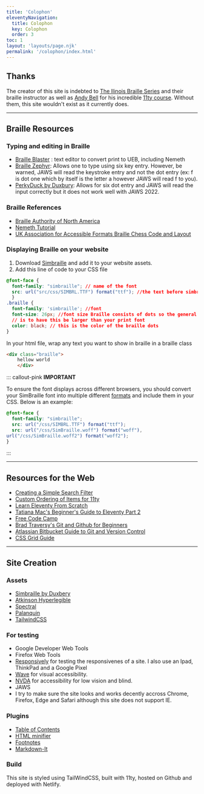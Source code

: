 ```yaml
---
title: 'Colophon'
eleventyNavigation:
  title: Colophon
  key: Colophon
  order: 3
toc: 1
layout: 'layouts/page.njk'
permalink: '/colophon/index.html'
---
```


## Thanks

The creator of this site is indebted to [The Ilinois Braille Series](https://www.aph.org/product/illinois-braille-series-book-one-uncontracted-braille/) and their braille instructor as well as [Andy Bell](https://hankchizljaw.com/) for his incredible [11ty course](https://piccalil.li/course/learn-eleventy-from-scratch/). Without them, this site wouldn't exist as it currently does.
_________________

## Braille Resources

### Typing and editing in Braille

* [Braille Blaster](https://www.brailleblaster.org/) : text editor to convert print to UEB, including Nemeth
* [Braille Zephyr](https://www.brailleblaster.org/braillezephyr.php): Allows one to type using six key entry. However, be warned, JAWS will read the keystroke entry and not the dot entry (ex: f is dot one which by itself is the letter a however JAWS will read f to you).
* [PerkyDuck by Duxbury](https://www.duxburysystems.com/perky.asp): Allows for six dot entry and JAWS will read the input correctly but it does not work well with JAWS 2022.

### Braille References

* [Braille Authority of North America](http://www.brailleauthority.org/)
* [Nemeth Tutorial](https://nemeth.aphtech.org/)
* [UK Association for Accessible Formats Braille Chess Code and Layout](https://www.ukaaf.org/wp-content/uploads/2020/03/Braille-chess-code-and-layout-UEB.pdf)

### Displaying Braille on your website

1. Download [Simbraille](http://www.brl.org/simbraille.html) and add it to your website assets.
2. Add this line of code to your CSS file

```css
@font-face {
  font-family: "simbraille"; // name of the font
  src: url("src/css/SIMBRL.TTF") format("ttf"); //the text before simbrl.ttf //is the location of the font yours might differ
  }
.braille {
  font-family: 'simbraille'; //font
  font-size: 26px; //font size Braille consists of dots so the general rule 
  // is to have this be larger than your print font
  color: black; // this is the color of the braille dots
}
```
In your html file, wrap any text you want to show in braille in a braille class

```html
<div class="braille">
    hellow world
    </div>
```
::: callout-pink
**IMPORTANT**

To ensure the font displays across different browsers, you should convert your SimBraille font into multiple different [formats](https://transfonter.org/) and include them in your CSS. Below is an example:

```css
@font-face {
  font-family: "simbraille";
  src: url("/css/SIMBRL.TTF") format("ttf");
  src: url("/css/SimBraille.woff") format("woff"),
url("/css/SimBraille.woff2") format("woff2");
}
```
:::

______________

## Resources for the Web

* [Creating a Simple Search Filter](https://www.w3schools.com/howto/howto_js_filter_lists.asp)
* [Custom Ordering of Items for 11ty](https://github.com/11ty/eleventy/issues/898)
* [Learn Eleventy From Scratch](https://piccalil.li/course/learn-eleventy-from-scratch/)
* [Tatiana Mac's Beginner's Guide to Eleventy Part 2](https://tatianamac.com/posts/beginner-eleventy-tutorial-partii/)
* [Free Code Camp](https://www.freecodecamp.org/)
* [Brad Traversy's Git and Github for Beginners](https://www.youtube.com/watch?v=SWYqp7iY_Tc)
* [Atlassian Bitbucket Guide to Git and Version Control](https://www.atlassian.com/git/tutorials/what-is-version-control)
* [CSS Grid Guide](https://learncssgrid.com/)

____________

## Site Creation

### Assets

* [Simbraille by Duxbery](http://www.brl.org/simbraille.html)
* [Atkinson Hyperlegible](https://fonts.google.com/specimen/Atkinson+Hyperlegible)
* [Spectral](https://fonts.google.com/specimen/Spectral)
* [Palanquin](https://fonts.google.com/specimen/Palanquin)
* [TailwindCSS](https://tailwindcss.com/)

### For testing

* Google Developer Web Tools
* Firefox Web Tools
* [Responsively](https://responsively.app/) for testing the responsivenes of a site. I also use an Ipad, ThinkPad and a Google Pixel
* [Wave](https://wave.webaim.org/) for visual accessibility. 
* [NVDA](https://www.nvaccess.org/) for accessibility for low vision and blind.
* JAWS 
* I try to make sure the site looks and works decently accross Chrome, Firefox, Edge and Safari although this site does not support IE.

### Plugins

* [Table of Contents](https://github.com/jdsteinbach/eleventy-plugin-toc)
* [HTML minifier](https://github.com/kangax/html-minifier)
* [Footnotes](https://github.com/KittyGiraudel/eleventy-plugin-footnotes)
* [Markdown-It](https://github.com/markdown-it/markdown-it)

### Build 

This site is styled using TailWindCSS, built with 11ty, hosted on Github and deployed with Netlify.
